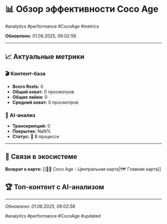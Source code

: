 # 📊 Обзор эффективности Coco Age

#analytics #performance #CocoAge #metrics

**Обновлено:** 01.06.2025, 06:02:56

---

## 📈 Актуальные метрики

### 🎬 Контент-база
- **Всего Reels:** 0
- **Общий охват:** 0 просмотров
- **Общие лайки:** 0
- **Средний охват:** 0 просмотров

### 🤖 AI-анализ
- **Транскрипций:** 0
- **Покрытие:** NaN%
- **Статус:** 🔄 В процессе

---

## 🔗 Связи в экосистеме

**Возврат к карте:** [[🥥✨ Coco Age - Центральная карта|🗺️ Главная карта]]

## 🏆 Топ-контент с AI-анализом



---

*Обновлено: 01.06.2025, 06:02:56*

#analytics #performance #CocoAge #updated